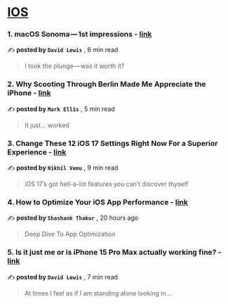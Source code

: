 
<h1><a href=https://medium.com/tag/ios/recommended target="_blank" rel="noopener noreferrer">IOS</a></h1>
<h3>1. macOS Sonoma — 1st impressions - <a href=https://medium.com/macoclock/macos-sonoma-1st-impressions-e26f58e345c1?source=tag_recommended_feed---------0-84----------ios----------ad9baac3_db36_432f_817c_02341732becd------- target="_blank" rel="noopener noreferrer">link</a></h3>

✍️ **posted by `David Lewis`** <date> , 6 min read</date>

<blockquote>I took the plunge — was it worth it?</blockquote>

<h3>2. Why Scooting Through Berlin Made Me Appreciate the iPhone - <a href=https://medium.com/macoclock/why-scooting-through-berlin-made-me-appreciate-the-iphone-afbb7dc9ed7c?source=tag_recommended_feed---------1-107----------ios----------ad9baac3_db36_432f_817c_02341732becd------- target="_blank" rel="noopener noreferrer">link</a></h3>

✍️ **posted by `Mark Ellis`** <date> , 5 min read</date>

<blockquote>It just… worked</blockquote>

<h3>3. Change These 12 iOS 17 Settings Right Now For a Superior Experience - <a href=https://medium.com/macoclock/change-these-12-ios-17-settings-right-now-for-a-superior-experience-8f43e28a10ab?source=tag_recommended_feed---------2-85----------ios----------ad9baac3_db36_432f_817c_02341732becd------- target="_blank" rel="noopener noreferrer">link</a></h3>

✍️ **posted by `Nikhil Vemu`** <date> , 9 min read</date>

<blockquote>iOS 17’s got hell-a-lot features you can’t discover thyself</blockquote>

<h3>4. How to Optimize Your iOS App Performance - <a href=https://medium.com/mobile-app-development-publication/how-to-optimize-your-ios-app-performance-03d98af77019?source=tag_recommended_feed---------3-84----------ios----------ad9baac3_db36_432f_817c_02341732becd------- target="_blank" rel="noopener noreferrer">link</a></h3>

✍️ **posted by `Shashank Thakur`** <date> , 20 hours ago</date>

<blockquote>Deep Dive To App Optimization</blockquote>

<h3>5. Is it just me or is iPhone 15 Pro Max actually working fine? - <a href=https://medium.com/macoclock/is-it-just-me-or-is-iphone-15-pro-max-actually-working-fine-35905cf30ff6?source=tag_recommended_feed---------4-107----------ios----------ad9baac3_db36_432f_817c_02341732becd------- target="_blank" rel="noopener noreferrer">link</a></h3>

✍️ **posted by `David Lewis`** <date> , 7 min read</date>

<blockquote>At times I feel as if I am standing alone looking in…</blockquote>

